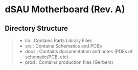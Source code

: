 # dSAU Motherboard (Rev. A)

## Directory Structure

> - lib     : Contains Parts Library Files
> - src     : Contains Schematics and PCBs
> - docs    : Contains documentation and notes (PDFs of schematic/PCB, etc)
> - prod    : Contains production files (Gerbers)